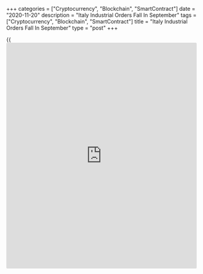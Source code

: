+++
categories = ["Cryptocurrency", "Blockchain", "SmartContract"]
date = "2020-11-20"
description = "Italy Industrial Orders Fall In September"
tags = ["Cryptocurrency", "Blockchain", "SmartContract"]
title = "Italy Industrial Orders Fall In September"
type = "post"
+++

{{<iframe id="large-banner" src="https://www.bounty.group/#slide=27.0" width="100%" height="600" scrolling="no" style="border: 0px solid rgb(216, 221, 230); border-radius: 3px;">}}

Italy's industrial orders decreased at a faster pace in September, data
from the statistical office Istat showed on Friday.

Industrial orders fell 6.4 percent monthly in September, after a 13.5
percent increase in August.

Orders from the domestic market rose 5.7 percent and those from the
foreign market decreased 7.3 percent in September.

Industrial turnover declined 3.2 percent month-on-month in September,
after a 5.6 percent growth in the prior month.

On a year-on-year basis, industrial orders rose 3.2 percent in
September, after a 5.8 percent increase in August.

The industrial turnover fell 4.6 percent annually in September,
following a 3.6 percent decline in the previous month.

In the third quarter, industrial orders rose 40.7 percent and industrial
turnover rose 33.4 percent.

For comments and feedback [contact](https://www.playgroundfx.com/contact/): editorial@rtt[news](https://www.letsplayfx.com/blog/forex-news-website/).com

[Economic News][1]

 **What parts of the world are seeing the best (and worst) economic
performances lately? Click[here][2] to check out our [Econ Scorecard][2]
and find out! See up-to-the-moment [ranking](https://www.playgroundfx.com/blog/crypto-exchange-ranking/)s for the best and worst
performers in [GDP][3], [unemployment rate][4], [inflation][2] and much
more.**

   1. www.rtt[news](https://www.letsplayfx.com/blog/forex-news-website/).com/Content/EconomicNews.aspx
   2. www.rtt[news](https://www.letsplayfx.com/blog/forex-news-website/).com/economic-scorecard/world-rank/CPI/highest-performance.aspx
   3. www.rtt[news](https://www.letsplayfx.com/blog/forex-news-website/).com/economic-scorecard/world-rank/GDP/highest-performance.aspx
   4. www.rtt[news](https://www.letsplayfx.com/blog/forex-news-website/).com/economic-scorecard/world-rank/unemployment-rate/lowest-performance.aspx